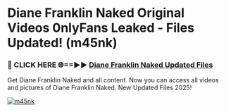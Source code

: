 # Diane Franklin Naked Original Videos 0nlyFans Leaked - Files Updated! (m45nk)

<h3>🔴 CLICK HERE 🌐==►► <a href="https://tinyurl.com/up5wt9bj" rel="nofollow">Diane Franklin Naked Updated Files</a></h3>

Get Diane Franklin Naked and all content. Now you can access all videos and pictures of Diane Franklin Naked. New Updated Files 2025!

[![m45nk](https://i.imgur.com/ABiUzMV.gif)](https://tinyurl.com/up5wt9bj)
